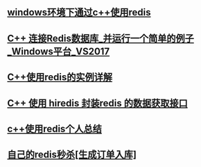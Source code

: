 ## [windows环境下通过c++使用redis](https://www.2cto.com/database/201504/387552.html)
## [C++ 连接Redis数据库_并运行一个简单的例子_Windows平台_VS2017](https://my.oschina.net/u/235558/blog/2991852)
## [C++使用redis的实例详解](https://www.jb51.net/article/125511.htm)
## [C++ 使用 hiredis 封装redis 的数据获取接口](https://www.cnblogs.com/oftenlin/p/9487076.html)
## [c++使用redis个人总结](https://blog.csdn.net/witto_sdy/article/details/81011978)
## [自己的redis秒杀[生成订单入库]](https://blog.csdn.net/nw_ningwang/article/details/77897212)
